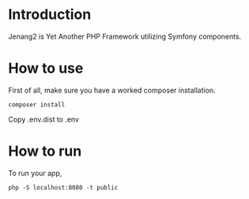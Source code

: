 # Introduction
Jenang2 is Yet Another PHP Framework utilizing Symfony components.

# How to use

First of all, make sure you have a worked composer installation.

    composer install

Copy .env.dist to .env

# How to run

To run your app,
    
    php -S localhost:8080 -t public
